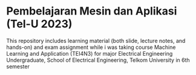 # Pembelajaran Mesin dan Aplikasi (Tel-U 2023)
This repository includes learning material (both slide, lecture notes, and hands-on) and exam assignment while i was taking course Machine Learning and Application (TEI4N3) for major Electrical Engineering Undergraduate, School of Electrical Engineering, Telkom University in 6th semester
